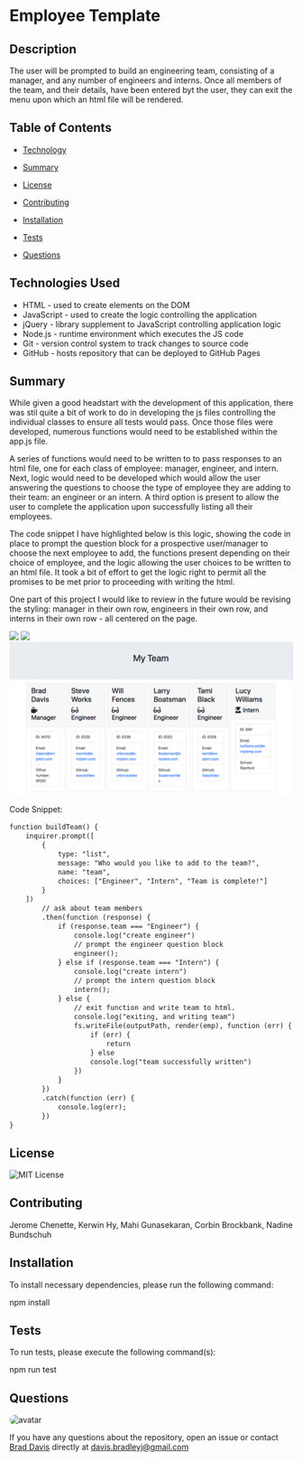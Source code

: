 
# Employee Template

## Description

The user will be prompted to build an engineering team, consisting of a manager, and any number of engineers and interns.  Once all members of the team, and their details, have been entered byt the user, they can exit the menu upon which an html file will be rendered.

## Table of Contents

  * [Technology](#Technology)

  * [Summary](#Summary)
  
  * [License](#License)
  
  * [Contributing](#Contributing)
  
  * [Installation](#Installation)
  
  * [Tests](#Tests)
  
  * [Questions](#Questions)

## Technologies Used
- HTML - used to create elements on the DOM
- JavaScript - used to create the logic controlling the application
- jQuery - library supplement to JavaScript controlling application logic
- Node.js - runtime environment which executes the JS code
- Git - version control system to track changes to source code
- GitHub - hosts repository that can be deployed to GitHub Pages

## Summary

While given a good headstart with the development of this application, there was stil quite a bit of work to do in developing the js files controlling the individual classes to ensure all tests would pass.  Once those files were developed, numerous functions would need to be established within the app.js file.

A series of functions would need to be written to to pass responses to an html file, one for each class of employee: manager, engineer, and intern. Next, logic would need to be developed which would allow the user answering the questions to choose the type of employee they are adding to their team: an engineer or an intern.  A third option is present to allow the user to complete the application upon successfully listing all their employees.

The code snippet I have highlighted below is this logic, showing the code in place to prompt the question block for a prospective user/manager to choose the next employee to add, the functions present depending on their choice of employee, and the logic allowing the user choices to be written to an html file.  It took a bit of effort to get the logic right to permit all the promises to be met prior to proceeding with writing the html.

One part of this project I would like to review in the future would be revising the styling: manager in their own row, engineers in their own row, and interns in their own row - all centered on the page.

<img src="https://github.com/davisbradleyj/employee-template/blob/master/Assets/employee_template.gif">
<img src="https://github.com/davisbradleyj/employee-template/blob/master/Assets/rendered_html_demo.gif">
<img src="https://github.com/davisbradleyj/employee-template/blob/master/Assets/team_build.png">

Code Snippet:
```
function buildTeam() {
    inquirer.prompt([
        {
            type: "list",
            message: "Who would you like to add to the team?",
            name: "team",
            choices: ["Engineer", "Intern", "Team is complete!"]
        }
    ])
        // ask about team members
        .then(function (response) {
            if (response.team === "Engineer") {
                console.log("create engineer")
                // prompt the engineer question block
                engineer();
            } else if (response.team === "Intern") {
                console.log("create intern")
                // prompt the intern question block
                intern();
            } else {
                // exit function and write team to html.
                console.log("exiting, and writing team")
                fs.writeFile(outputPath, render(emp), function (err) {
                    if (err) {
                        return
                    } else
                    console.log("team successfully written")
                })
            }
        })
        .catch(function (err) {
            console.log(err);
        })
}
```

## License

![MIT License](https://img.shields.io/badge/license-MIT-blue.svg)

## Contributing

Jerome Chenette, Kerwin Hy, Mahi Gunasekaran, Corbin Brockbank, Nadine Bundschuh

## Installation

To install necessary dependencies, please run the following command:

npm install

## Tests

To run tests, please execute the following command(s):

npm run test

## Questions

<img src="https://avatars2.githubusercontent.com/u/61176147?v=4" alt="avatar" style="border-radius: 16px" width="30">

If you have any questions about the repository, open an issue or contact [Brad Davis](https://api.github.com/users/davisbradleyj) directly at davis.bradleyj@gmail.com

